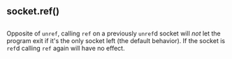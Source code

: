 ## socket.ref()

## 

Opposite of `unref`, calling `ref` on a previously `unref`d socket will _not_
let the program exit if it's the only socket left (the default behavior). If
the socket is `ref`d calling `ref` again will have no effect.